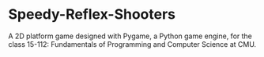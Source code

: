 Speedy-Reflex-Shooters
======================

A 2D platform game designed with Pygame, a Python game engine, for the class 15-112: Fundamentals of Programming and Computer Science at CMU.
